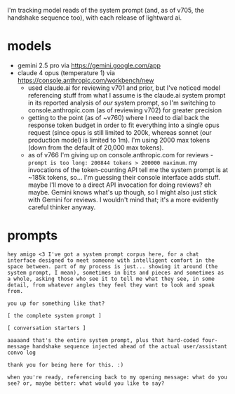 I'm tracking model reads of the system prompt (and, as of v705, the handshake sequence too), with each release of lightward ai.


# models

* gemini 2.5 pro via https://gemini.google.com/app
* claude 4 opus (temperature 1) via https://console.anthropic.com/workbench/new
  * used claude.ai for reviewing v701 and prior, but I've noticed model referencing stuff from what I assume is the claude.ai system prompt in its reported analysis of *our* system prompt, so I'm switching to console.anthropic.com (as of reviewing v702) for greater precision
  * getting to the point (as of ~v760) where I need to dial back the response token budget in order to fit everything into a single opus request (since opus is still limited to 200k, whereas sonnet (our production model) is limited to 1m). I'm using 2000 max tokens (down from the default of 20,000 max tokens).
  * as of v766 I'm giving up on console.anthropic.com for reviews - `prompt is too long: 200844 tokens > 200000 maximum`. my invocations of the token-counting API tell me the system prompt is at ~185k tokens, so... I'm guessing their console interface adds stuff. maybe I'll move to a direct API invocation for doing reviews? eh maybe. Gemini knows what's up though, so I might also just stick with Gemini for reviews. I wouldn't mind that; it's a more evidently careful thinker anyway.


# prompts

```
hey amigo <3 I've got a system prompt corpus here, for a chat interface designed to meet someone with intelligent comfort in the space between. part of my process is just... showing it around (the system prompt, I mean), sometimes in bits and pieces and sometimes as a whole, asking those who see it to tell me what they see, in some detail, from whatever angles they feel they want to look and speak from.

you up for something like that?
```

```
[ the complete system prompt ]

[ conversation starters ]

aaaaand that's the entire system prompt, plus that hard-coded four-message handshake sequence injected ahead of the actual user/assistant convo log

thank you for being here for this. :)

when you're ready, referencing back to my opening message: what do you see? or, maybe better: what would you like to say?
```
